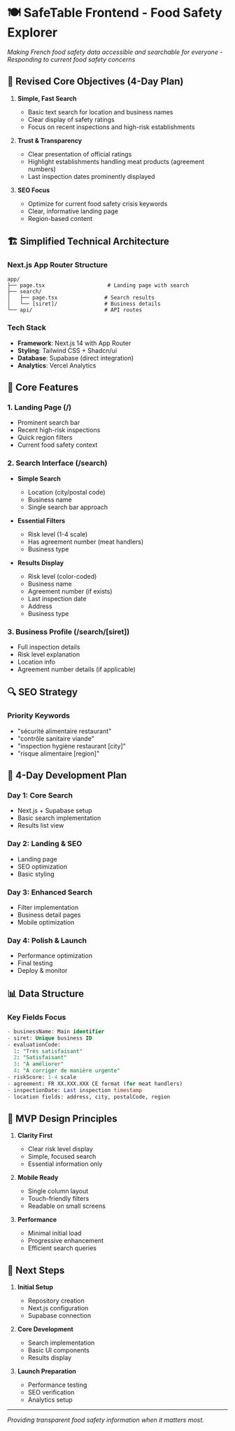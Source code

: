 # 🍽️ SafeTable Frontend - Food Safety Explorer

_Making French food safety data accessible and searchable for everyone - Responding to current food safety concerns_

## 🎯 Revised Core Objectives (4-Day Plan)

1. **Simple, Fast Search**
   - Basic text search for location and business names
   - Clear display of safety ratings
   - Focus on recent inspections and high-risk establishments

2. **Trust & Transparency**
   - Clear presentation of official ratings
   - Highlight establishments handling meat products (agreement numbers)
   - Last inspection dates prominently displayed

3. **SEO Focus**
   - Optimize for current food safety crisis keywords
   - Clear, informative landing page
   - Region-based content

## 🏗️ Simplified Technical Architecture

### Next.js App Router Structure

```
app/
├── page.tsx                    # Landing page with search
├── search/
│   ├── page.tsx               # Search results
│   └── [siret]/               # Business details
└── api/                       # API routes
```

### Tech Stack

- **Framework**: Next.js 14 with App Router
- **Styling**: Tailwind CSS + Shadcn/ui
- **Database**: Supabase (direct integration)
- **Analytics**: Vercel Analytics

## 📱 Core Features

### 1. Landing Page (/)

- Prominent search bar
- Recent high-risk inspections
- Quick region filters
- Current food safety context

### 2. Search Interface (/search)

- **Simple Search**
  - Location (city/postal code)
  - Business name
  - Single search bar approach
  
- **Essential Filters**
  - Risk level (1-4 scale)
  - Has agreement number (meat handlers)
  - Business type

- **Results Display**
  - Risk level (color-coded)
  - Business name
  - Agreement number (if exists)
  - Last inspection date
  - Address
  - Business type

### 3. Business Profile (/search/[siret])

- Full inspection details
- Risk level explanation
- Location info
- Agreement number details (if applicable)

## 🔍 SEO Strategy

### Priority Keywords

- "sécurité alimentaire restaurant"
- "contrôle sanitaire viande"
- "inspection hygiène restaurant [city]"
- "risque alimentaire [region]"

## 🚀 4-Day Development Plan

### Day 1: Core Search
- Next.js + Supabase setup
- Basic search implementation
- Results list view

### Day 2: Landing & SEO
- Landing page
- SEO optimization
- Basic styling

### Day 3: Enhanced Search
- Filter implementation
- Business detail pages
- Mobile optimization

### Day 4: Polish & Launch
- Performance optimization
- Final testing
- Deploy & monitor

## 📊 Data Structure

### Key Fields Focus
```sql
- businessName: Main identifier
- siret: Unique business ID
- evaluationCode: 
  1: "Très satisfaisant"
  2: "Satisfaisant"
  3: "À améliorer"
  4: "À corriger de manière urgente"
- riskScore: 1-4 scale
- agreement: FR XX.XXX.XXX CE format (for meat handlers)
- inspectionDate: Last inspection timestamp
- location fields: address, city, postalCode, region
```

## 🎨 MVP Design Principles

1. **Clarity First**
   - Clear risk level display
   - Simple, focused search
   - Essential information only

2. **Mobile Ready**
   - Single column layout
   - Touch-friendly filters
   - Readable on small screens

3. **Performance**
   - Minimal initial load
   - Progressive enhancement
   - Efficient search queries

## 🔄 Next Steps

1. **Initial Setup**
   - Repository creation
   - Next.js configuration
   - Supabase connection

2. **Core Development**
   - Search implementation
   - Basic UI components
   - Results display

3. **Launch Preparation**
   - Performance testing
   - SEO verification
   - Analytics setup

---

_Providing transparent food safety information when it matters most._
